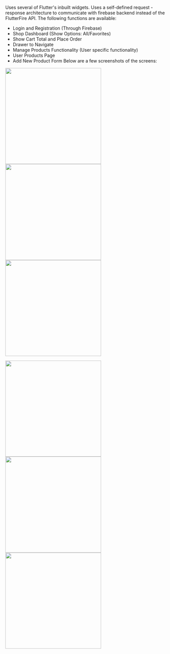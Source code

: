 Uses several of Flutter's inbuilt widgets. Uses a self-defined request - response architecture to communicate with firebase backend instead of the FlutterFire API.
The following functions are available:
- Login and Registration (Through Firebase)
- Shop Dashboard (Show Options: All/Favorites)
- Show Cart Total and Place Order
- Drawer to Navigate
- Manage Products Functionality (User specific functionality)
- User Products Page
- Add New Product Form
Below are a few screenshots of the screens:

<img src="https://user-images.githubusercontent.com/62750523/150298053-4c3b53b1-d62f-4054-8603-427a263e921e.png" height=300> <img src="https://user-images.githubusercontent.com/62750523/150298060-35da7852-8475-4f3c-aee1-1dcd5fff671d.png" height=300> <img src="https://user-images.githubusercontent.com/62750523/150298064-72ce9427-534b-498e-bbff-1718c0249b4e.png" height=300>

<img src="https://user-images.githubusercontent.com/62750523/150298067-4501e7c9-72f8-4863-b06e-fb4df1c9929a.png" height=300> <img src="https://user-images.githubusercontent.com/62750523/150298070-b0415204-2b36-471f-9fb0-ab4baf34c6d8.png" height=300> <img src="https://user-images.githubusercontent.com/62750523/150298048-d413e1e7-6916-4a17-b959-a24d53074df0.png" height=300>
